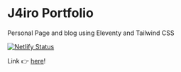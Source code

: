 # J4iro Portfolio

Personal Page and blog using Eleventy and Tailwind CSS

[![Netlify Status](https://api.netlify.com/api/v1/badges/78272ea5-ef1d-4e7a-bcf2-caa43bc86af4/deploy-status)](https://app.netlify.com/sites/trusting-carson-d5574d/deploys)

<!-- <details>
  <summary>Screenshot</summary>

  ![](https://i.imgur.com/.jpg)
</details> -->

Link 👉 [here](https://j4iro.com)!

